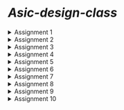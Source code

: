 # *Asic-design-class*

<details>
<summary> Assignment 1</summary>
<br>

## *Task 1*: To compile c code using gcc:


  A c program to calculate the sum of n number was written and was compiled with gcc with the following command:
  
    `gcc -o sum1ton sum1ton.c`

![Screenshot 2024-07-17 160519](https://github.com/user-attachments/assets/f78e0c67-dc60-4f7a-a147-65d616c36c90)

After that `./sum1ton.o ` command was used to print the output.



![Screenshot 2024-07-29 204414](https://github.com/user-attachments/assets/055ac52b-72ba-4a90-a241-1e2400c940c5)

</details>

<details>
<summary> Assignment 2</summary>
<br>
## *Task 2*: To compile the same c code using RiscV gcc:
  The same c program was then compiled using RiscV gcc with the following command:
  
    `riscv64-unknown-elf-gcc -O1 -mabi=lp64 -march=rv64i -o sum1ton.o sum1ton.c`

  After that, the following command is used to dump the assembly code in terminal:
  
  `riscv64-unknown-elf-objdump -d sum1ton.o | less` 

  
  
![Asic_Design_Task2](https://github.com/user-attachments/assets/1ec2ac62-58e8-4abd-bfac-4732a1a72a64)

</details>


<details>
<summary> Assignment 3</summary>
<br>
## *Task 3*: To run the RISCV executable created above using the riscV compiler in O1 and Ofast modes.

The same c program that was created above and compiled usingt the RISCV complier was run using the following command :

`spike pk sum1ton.o`

The output is shown below:

![Screenshot 2024-07-29 205712](https://github.com/user-attachments/assets/33c4f8d1-a419-473d-b1d9-25a6e2dbb978)


The same c program was then compiled using Ofast argument and the executable was run using spike command, as shown below:

![Screenshot 2024-07-29 205427](https://github.com/user-attachments/assets/c193a29e-845d-4270-b8ca-80fbd9060bec)


</details>

<details>
<summary> Assignment 4</summary>
<br>
## *Task 4*: To debug each line of the main and check its validity by manually comparing the output of that instruction and the value stored in the register used to store the value of that particular instruction.

The debugging includes these steps:

### Step 1: To run the riscV executable file the following command was used:

`spike pk sum1ton.o`

### Step 2: To verify whether gcc output and riscV output are same.

### Step 3: To the debugging mode of that file using the following command:

`spike -d pk sum1ton.o`

### Step 4: Then we get the program counter to point to the first line of the main function using this command :

`until pc 0 "address of first instruction" `

The address of the first instruction of main can be looked in objdump file as shown below, which in this case is 10184.


![Screenshot 2024-07-21 152915](https://github.com/user-attachments/assets/590019f9-339e-4337-8a4b-6556b00b1cbc)



Step 5: After that we use the `reg 0 'name of the register' ` command to check the current value stored in that register and compare it to the theoritcally calculated value.

For example : In the below snapshot the value of register A0 after the modification in the program should be = 0x21100   which is same as the value calculated by the instruction.

![Screenshot 2024-07-21 152830](https://github.com/user-attachments/assets/7eb3897e-b43d-496c-80c1-05d10424456d)

</details>

<details>
<summary> Assignment 5</summary>
<br>
## *Task 5:*
To sort and organise a set of given instructions into their respective format type:

The Risc V instrucition are classified into the following types depending upon their architectures:

![Screenshot 2024-07-29 210135](https://github.com/user-attachments/assets/140a75b9-640b-4507-bfd2-62718c59fd3f)



| Assembly Instruction | Instruction format |
|----------------------|----------------------------|
| ADD r5, r6, r7       | R                          |
| SUB r7, r5, r6       | R                          |
| AND r6, r5, r7       | R                          |
| OR r8, r6, r5        | R                          |
| XOR r8, r5, r4       | R                          |
| SLT r10, r2, r4      | R                          |
| ADDI r12, r3, 5      | I                          |
| SW r3, r1, 4         | S                          |
| SRL r16, r11, r2     | R                          |
| BNE r0, r1, 20       | B                          |
| BEQ r0, r0, 15       | B                          |
| LW r13, r11, 2       | I                          |
| SLL r15, r11, r2     | R                          |

The corresponding RISCV ISA fo the above instructions is shown in the table below:


| Assembly Instruction | Hexadecimal Representation |
|----------------------|----------------------------|
| ADD r5, r6, r7       | 0x00D302B3                 |
| SUB r7, r5, r6       | 0x40B383B3                 |
| AND r6, r5, r7       | 0x00F2B333                 |
| OR r8, r6, r5        | 0x00D322B3                 |
| XOR r8, r5, r4       | 0x00C292B3                 |
| SLT r10, r2, r4      | 0x004122B3                 |
| ADDI r12, r3, 5      | 0x00518293                 |
| SW r3, r1, 4         | 0x00312023                 |
| SRL r16, r11, r2     | 0x002585B3                 |
| BNE r0, r1, 20       | 0x00112163                 |
| BEQ r0, r0, 15       | 0x000003E3                 |
| LW r13, r11, 2       | 0x002585B3                 |
| SLL r15, r11, r2     | 0x000259B3                 |

</details>

<details>
<summary> Assignment 6</summary>
<br>
## *Task 6:* The task is to run some assembly instructions using a given verilog code for a riscV processor.

There is some variations in the ISA followed by RISCV and the hardcoded ISA for the below given instrucions. The differences are shown in the table below:

|Operation	     |Standard RISCV ISA	|Hardcoded ISA |
|----------------|--------------------|--------------|
|ADD R6, R2, R1	 |32'h00110333	      |32'h02208300  |
|SUB R7, R1, R2	 |32'h402083b3	      |32'h02209380  |
|AND R8, R1, R3	 |32'h0030f433	      |32'h0230a400  |
|OR R9, R2, R5	 |32'h005164b3	      |32'h02513480  |
|XOR R10, R1, R4 |32'h0040c533	      |32'h0240c500  |
|SLT R1, R2, R4	 |32'h0045a0b3	      |32'h02415580  |
|ADDI R12, R4, 5 |32'h004120b3	      |32'h00520600  |
|BEQ R0, R0, 15	 |32'h00000f63	      |32'h00f00002  |
|SW R3, R1, 2	   |32'h0030a123	      |32'h00209181  |
|LW R13, R1, 2	 |32'h0020a683	      |32'h00208681  |
|SRL R16, R14, R2|32'h0030a123	      |32'h00271803  |
|SLL R15, R1, R2 |32'h002097b3	      |32'h00208783  |

The following commands were used to run the verilog code:

`iverilog -o Test_code Test_code.v Test_code_tb.b`


`./Test_code`

The above commands run the verilog code in which the above mentioned instructions are hardcoded and the output vectors are dumped into a file with .vcd extension.

The verilog code was edited to process the above commands as shown below:

![Screenshot 2024-07-29 203739](https://github.com/user-attachments/assets/3d5100cb-ef54-43dd-94a0-2cb31629d040)



In order to plot the wave we use the gtkwave software with the following command:
`iiitb_rv32.vcd`

The output of each instruction is shown in the images below:

# **Note : We can notice some discrepency the above two images as the verilog code availabe is not designed in agreement to the ISA used to by us in the first program.**

```ADD r5, r6, r7```

The waveform for the above command using the provided verilog code is given below:
![Screenshot 2024-07-28 184830](https://github.com/user-attachments/assets/a1281f18-4ded-402e-9558-632fb2b14d12)


The waveform for the hardcoded command present in the code is given below:


![Screenshot 2024-07-24 134229](https://github.com/user-attachments/assets/0b4f832c-e13e-4b8c-8531-a7def4689610)



```SUB r7, r5, r6	```

The waveform for the above command using the provided verilog code is given below:

![Screenshot 2024-07-28 184853](https://github.com/user-attachments/assets/f2e4b21b-2812-46ec-8de9-6c83816dd82a)




The waveform for the hardcoded command present in the code is given below:


![Screenshot 2024-07-24 134655](https://github.com/user-attachments/assets/cf028489-8cb2-463c-b206-3a5498551384)


```AND r6, r5, r7```

The waveformk for the above command using the provided verilog code is given below:

![Screenshot 2024-07-28 184922](https://github.com/user-attachments/assets/6e581217-412d-48fc-8894-4aa621d07733)


The waveform for the hardcoded command is given below:

![Screenshot 2024-07-24 134711](https://github.com/user-attachments/assets/b73d7c4b-994c-4bca-88af-d9641f4e3ff8)

```OR r8, r6, r5```
The waveform for the above command using the provided verilog code is given below:


![Screenshot 2024-07-27 210534](https://github.com/user-attachments/assets/b0e8e892-e2da-4087-8994-ae67e21256fa)

The waveform for the hardcoded command is given below:

![Screenshot 2024-07-24 134728](https://github.com/user-attachments/assets/437b2dd2-c29b-4fcb-b9e0-d501fc005695)


```XOR r8, r5, r4```

The wave form for the above command is shown below:

![Screenshot 2024-07-27 210612](https://github.com/user-attachments/assets/8c42e1a7-b6e1-44e9-a0ae-1e869a8ce1ba)

The waveform for the harcoded instruction is given below:


![Screenshot 2024-07-24 134742](https://github.com/user-attachments/assets/9844c7e7-48ac-4aa6-8fe4-3e0629e2befc)


```SLT r10, r2, r4```

The waveform for the above code is shown below:

![Screenshot 2024-07-27 210613](https://github.com/user-attachments/assets/3b7912b3-14af-48c1-81ca-83d70212b2e3)

The waveform for the hardcoded instruction is given below:


![Screenshot 2024-07-24 134756](https://github.com/user-attachments/assets/94bae452-5fea-4ee7-9f04-7d99e9b13ce0)




```ADDI r12, r3, 5```
The waveform for the above instruction is given below:

![Screenshot 2024-07-27 210833](https://github.com/user-attachments/assets/646d4b83-c4ef-4420-8f14-f2e352f6f2ff)

The waveform for the hardcoded instruction is shown below:

![Screenshot 2024-07-24 134835](https://github.com/user-attachments/assets/4f271e06-7fc9-45e5-9148-a7d45a050dcf)


```SW r3, r1, 4```

The waveform for the above code is given below:


![Screenshot 2024-07-27 210847](https://github.com/user-attachments/assets/df3689dd-55d3-4695-a8e1-7850bf42950d)

The waveform for the hardcoded instruction is shown below:

![Screenshot 2024-07-24 135001](https://github.com/user-attachments/assets/07bc87a7-400e-46c3-bb35-adc69dc8c95c)




```SRL r16, r11, r2```

The waveform for the above code is given below:

![Screenshot 2024-07-27 210916](https://github.com/user-attachments/assets/30353054-7224-4891-82be-1dd08e1a2be6)

The waveform for the hardcoded instruction is shown below:

![Screenshot 2024-07-24 134916](https://github.com/user-attachments/assets/03488efd-20e2-4923-aff9-54002b53f7ea)




```BNE r0, r1, 20```


The waveform for the above code is given below:

![Screenshot 2024-07-27 210942](https://github.com/user-attachments/assets/805253cd-aa5d-44f9-81b0-f9067f9af6db)


The waveform for the hardcoded instruction is given below:

![Screenshot 2024-07-24 134938](https://github.com/user-attachments/assets/761978e0-af5e-4984-840b-368d3a13d7f0)



```BEQ r0, r0, 15```

The waveform for the above code is given below:

![Screenshot 2024-07-27 211010](https://github.com/user-attachments/assets/015f16dc-6ae9-4f19-8c18-7f9b3f4fd522)






```LW r13, r11, 2```

The waveform for the above code is given below:

![Screenshot 2024-07-28 190449](https://github.com/user-attachments/assets/fd9a0283-ef1e-4bd6-93bd-acbcbeb88e50)

```SLL r15, r11, r2 ```
# Note: This command was not executed because the verilog code did not had enough memory spaces for this command and the compiler showed this output of ignoring the last memory register.

![image](https://github.com/user-attachments/assets/1a3b0aeb-f598-4231-ace4-40cf6bcb9fc1)

</details>

<details>
<summary> Assignment 7</summary>
<br>
## *Task 7:* The task is to write an Application in C, compile it with gcc and Risc-v gcc

**Application** : To perform convolution operation on an Image matrix with a blurring Kernel ( Image processing Application).

**Step 1** : The program to perform the applicaiton is shown below :


![Screenshot 2024-08-13 193642](https://github.com/user-attachments/assets/5be84c74-2714-4217-9098-14f6b92a3381)

**Step 2** : The program then compiled with the gcc is shown below:


![Screenshot 2024-08-13 193930](https://github.com/user-attachments/assets/c7ac3ecd-7c53-424c-9674-97b868e0a7a6)


**Step 3** : The program compiled with Risc-V gcc and run using "Spike command " is shown below:


![Screenshot 2024-08-13 190811](https://github.com/user-attachments/assets/f8fdbf63-6f53-46bd-90fa-91122478e5cc)

**Step 4 :** The Program was then run into the debugger mode as done previously is shown below:


![Screenshot 2024-08-13 191158](https://github.com/user-attachments/assets/c656cc2b-a490-47e6-8c54-244d5c31cdd7)


![Screenshot 2024-08-13 191653](https://github.com/user-attachments/assets/7b3f91d2-a7b0-428c-89d4-5b88c8011218)

</details>

<details>
<summary> Assignment 8</summary>
<br>

**Task:** To design a Baisc Risc-V processor core using TL-Verilog on Makerchip, MYTH Day 3_5 activities :

The variour parts of the code are shown below :

The generated Diagram is as shown below:


![Screenshot 2024-08-20 230431](https://github.com/user-attachments/assets/4d1b5e45-f439-4426-a76e-256526de441d)

The generated visual is as shown below:

![Screenshot 2024-08-21 100633](https://github.com/user-attachments/assets/7b75e567-6f16-4a13-bcf6-e36cb39af215)


Final Logs are shown below:

![Screenshot 2024-08-20 230551](https://github.com/user-attachments/assets/61b36c6f-2b49-45af-a2a3-51836c878f9a)

The test bench used for the verification of the result for the sample program is shown below:

![Screenshot 2024-08-20 230822](https://github.com/user-attachments/assets/711810a7-817b-4bf0-8ac3-e40d9d4022cf)

The signals including the "named clock : $clk_aks " is shown below :

![Screenshot 2024-08-20 230511](https://github.com/user-attachments/assets/ac948303-54d5-4eae-a0d9-a331feec960d)


The code segments are shown below:



![Screenshot 2024-08-20 231444](https://github.com/user-attachments/assets/5f4faef8-d76e-4d62-8a18-e30fea3b23ee)

![Screenshot 2024-08-20 231505](https://github.com/user-attachments/assets/036822db-8251-466b-9067-47247087e20d)

![Screenshot 2024-08-20 231523](https://github.com/user-attachments/assets/c2e2f40a-0ce0-4e66-8ac9-9303c4c55d28)

![Screenshot 2024-08-20 231539](https://github.com/user-attachments/assets/2796af0d-489c-42c1-aa7a-02bdb252b2c7)

![Screenshot 2024-08-20 231611](https://github.com/user-attachments/assets/d7bec662-2d1f-414f-bd5c-e84698637c98)

![Screenshot 2024-08-20 231631](https://github.com/user-attachments/assets/ff8f58cb-3aae-4397-abf5-81e9bb5732f3)

![Screenshot 2024-08-20 231657](https://github.com/user-attachments/assets/a176fa3d-efd3-403e-99c6-097a5f260227)

![Screenshot 2024-08-20 231711](https://github.com/user-attachments/assets/c68d7a68-213a-4af8-b548-4f09008c677d)

![Screenshot 2024-08-20 231722](https://github.com/user-attachments/assets/1130d1ea-a9fe-4b91-9a5a-3c0d3673b9fa)

![Screenshot 2024-08-20 231735](https://github.com/user-attachments/assets/06abaaf5-5a93-474a-ad25-d93d0f253362)

![Screenshot 2024-08-20 231747](https://github.com/user-attachments/assets/244522f0-049a-41f9-81aa-b2b4569e1776)


The waveforms for the `/xreg[14]` where the sum is being stored with each iteration is shown below:

![Screenshot 2024-08-21 101737](https://github.com/user-attachments/assets/2d7c5e9c-79a1-439c-b9c4-4bfb732c634b)

![Screenshot 2024-08-21 101757](https://github.com/user-attachments/assets/2592d947-6fc0-4d37-a1ba-f186981e47f7)

![Screenshot 2024-08-21 101818](https://github.com/user-attachments/assets/96384342-2812-4721-9592-9fd45e8817e5)

The final output after the loop ends and the testbecnch holds the data for 5 cycles is in the next image :

![Screenshot 2024-08-21 101837](https://github.com/user-attachments/assets/2c7673e2-661b-4352-a45c-e9e3ae0c8545)
















</details>

<details>
<summary> Assignment 9</summary>
<br>

**Task:** To convert the TL verilog code to Verilog code using Sandpiper, compile using Iverilog and plot the waveforms using GTKwave:

The command used to convert the code is given below:

![Screenshot 2024-08-26 222151](https://github.com/user-attachments/assets/869d5e45-730e-41f3-98fa-d484cb867316)

The generated verilog code is as shown below:

![Screenshot 2024-08-26 221716](https://github.com/user-attachments/assets/20e08120-25d7-4ecd-8b56-efbac5c6f0a2)

The command to compile the verilog code is as shown below:

![Screenshot 2024-08-26 222301](https://github.com/user-attachments/assets/05009fba-1825-47dd-a897-1ff33180a2ae)

The output waveform is as shown below including clk named CPU_clk_aks_a0 , reset and data :


![Screenshot_(134) 1](https://github.com/user-attachments/assets/4c3379c8-2273-42b6-a6e4-9170c2395e4c)

![Screenshot_(135) 1](https://github.com/user-attachments/assets/ba4bbf35-43e7-446e-8e2b-f1133c225ee4)


</details>

<details>
  <summary> Assignment 10 </summary>
  <br>
  **Task :** To generate waveform for DAC and PLL peripheral for Risc-V processor.

  The following commands were used to run out Risc-V core inside the VSDbabySoc and observe the ports of peripherals:
  ![Screenshot from 2024-08-31 17-37-52](https://github.com/user-attachments/assets/366b641e-4f09-43a0-a6ab-562a09fb16ba)




  Below is the output for the waveforms:

  Here, Vco_in is the input clk for the PLL and CLK is the clk output from the PLL. CLk_aks is the clock used inside the Risc-V core. RV_TO_DAC is the output wire connected to the Xreg[14] register of the register file, and OUT is the analog signal coming out of the DAC unit. 

  ![Screenshot from 2024-08-31 17-59-49](https://github.com/user-attachments/assets/179be68e-fd21-4c2c-9d21-b9372b79fbfe)

</details>





